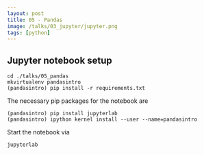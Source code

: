 ```yaml
---
layout: post
title: 05 - Pandas
image: /talks/03_jupyter/jupyter.png
tags: [python]
---
```



## Jupyter notebook setup
```
cd ./talks/05_pandas
mkvirtualenv pandasintro
(pandasintro) pip install -r requirements.txt
```
The necessary pip packages for the notebook are
```
(pandasintro) pip install jupyterlab
(pandasintro) ipython kernel install --user --name=pandasintro
```
Start the notebook via
```
jupyterlab
```
